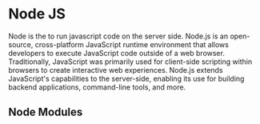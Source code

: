 # Node JS

Node is the to run javascript code on the server side. Node.js is an open-source, cross-platform JavaScript runtime environment that allows developers to execute JavaScript code outside of a web browser. Traditionally, JavaScript was primarily used for client-side scripting within browsers to create interactive web experiences. Node.js extends JavaScript's capabilities to the server-side, enabling its use for building backend applications, command-line tools, and more.

## Node Modules